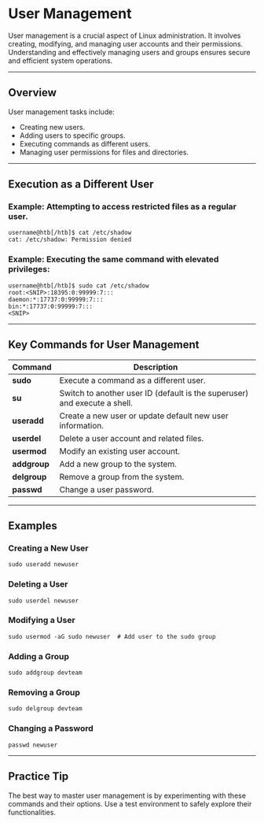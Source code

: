 # User Management
User management is a crucial aspect of Linux administration. It involves creating, modifying, and managing user accounts and their permissions. Understanding and effectively managing users and groups ensures secure and efficient system operations.

---

## Overview
User management tasks include:
- Creating new users.
- Adding users to specific groups.
- Executing commands as different users.
- Managing user permissions for files and directories.

---

## Execution as a Different User

### Example: Attempting to access restricted files as a regular user.
```
username@htb[/htb]$ cat /etc/shadow
cat: /etc/shadow: Permission denied
```

### Example: Executing the same command with elevated privileges:
```
username@htb[/htb]$ sudo cat /etc/shadow
root:<SNIP>:18395:0:99999:7:::
daemon:*:17737:0:99999:7:::
bin:*:17737:0:99999:7:::
<SNIP>
```

---

## Key Commands for User Management
| **Command**   |	Description                                                               |
|---------------|---------------------------------------------------------------------------|
| **sudo**	    | Execute a command as a different user.                                    |
| **su**	      | Switch to another user ID (default is the superuser) and execute a shell. |
| **useradd**	  | Create a new user or update default new user information.                 |
| **userdel**	  | Delete a user account and related files.                                  |
| **usermod**	  | Modify an existing user account.                                          |
| **addgroup**  | Add a new group to the system.                                            |
| **delgroup**  | Remove a group from the system.                                           |
| **passwd**	  | Change a user password.                                                   |

---

## Examples

### Creating a New User
```
sudo useradd newuser
```

### Deleting a User
```
sudo userdel newuser
```

### Modifying a User
```
sudo usermod -aG sudo newuser  # Add user to the sudo group
```

### Adding a Group
```
sudo addgroup devteam
```

### Removing a Group
```
sudo delgroup devteam
```

### Changing a Password
```
passwd newuser
```

---

## Practice Tip
The best way to master user management is by experimenting with these commands and their options. Use a test environment to safely explore their functionalities.
